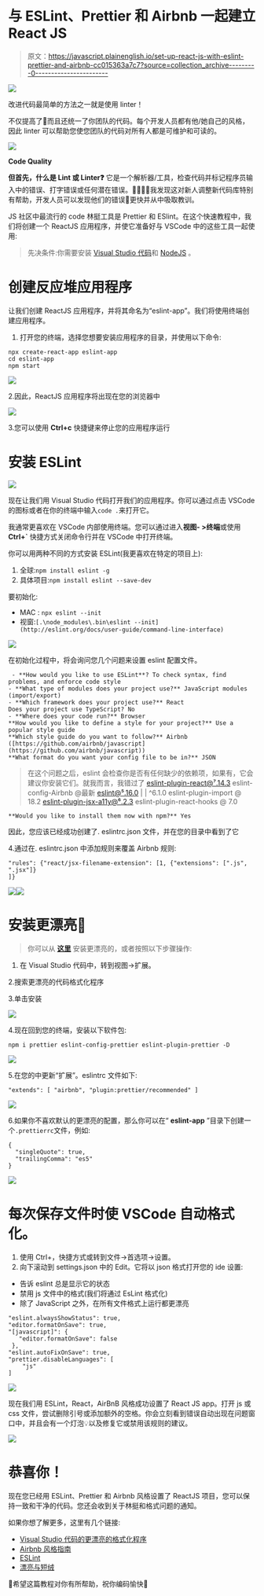 # 与 ESLint、Prettier 和 Airbnb 一起建立 React JS

> 原文：<https://javascript.plainenglish.io/set-up-react-js-with-eslint-prettier-and-airbnb-cc015363a7c7?source=collection_archive---------0----------------------->

![](img/560ac102322e1522f37b71f20f38020d.png)

改进代码最简单的方法之一就是使用 linter！

不仅提高了💪而且还统一了你团队的代码。每个开发人员都有他/她自己的风格，因此 linter 可以帮助您使您团队的代码对所有人都是可维护和可读的。

![](img/19926b0973101af971d71304aed3f251.png)

**Code Quality**

**但首先，什么是 Lint 或 Linter❓**
它是一个解析器/工具，检查代码并标记程序员输入中的错误、打字错误或任何潜在错误。👩‍💻👨‍💻我发现这对新人调整新代码库特别有帮助，开发人员可以发现他们的错误🐞更快并从中吸取教训。

JS 社区中最流行的 code 林挺工具是 Prettier 和 ESlint。在这个快速教程中，我们将创建一个 ReactJS 应用程序，并使它准备好与 VSCode 中的这些工具一起使用:

> 先决条件:你需要安装 [Visual Studio 代码](https://code.visualstudio.com/)和 [NodeJS](https://nodejs.org/en/) 。

# 创建反应堆应用程序

让我们创建 ReactJS 应用程序，并将其命名为“eslint-app”。我们将使用终端创建应用程序。

1.  打开您的终端，选择您想要安装应用程序的目录，并使用以下命令:

```
npx create-react-app eslint-app 
cd eslint-app 
npm start
```

![](img/92f09637e4d592e38f7bf6baa9ae4f76.png)

2.因此，ReactJS 应用程序将出现在您的浏览器中

![](img/7aa49475dab58a51d305a4beec91c24d.png)

3.您可以使用 **Ctrl+c** 快捷键来停止您的应用程序运行

# 安装 ESLint

![](img/5b366279e095066609415e8ecfef2705.png)

现在让我们用 Visual Studio 代码打开我们的应用程序。你可以通过点击 VSCode 的图标或者在你的终端中输入`code .`来打开它。

我通常更喜欢在 VSCode 内部使用终端。您可以通过进入**视图- >终端**或使用 **Ctrl+`** 快捷方式关闭命令行并在 VSCode 中打开终端。

你可以用两种不同的方式安装 ESLint(我更喜欢在特定的项目上):

1.  全球:`npm install eslint -g`
2.  具体项目:`npm install eslint --save-dev`

要初始化:

*   MAC : `npx eslint --init`
*   视窗:`[.\node_modules\.bin\eslint --init](http://eslint.org/docs/user-guide/command-line-interface)`

![](img/ce94b889a13fe966e53442cd75c88904.png)

在初始化过程中，将会询问您几个问题来设置 eslint 配置文件。

```
 - **How would you like to use ESLint**? To check syntax, find problems, and enforce code style
- **What type of modules does your project use?** JavaScript modules (import/export)
- **Which framework does your project use?** React
Does your project use TypeScript? No
- **Where does your code run?** Browser
**How would you like to define a style for your project?** Use a popular style guide
**Which style guide do you want to follow?** Airbnb ([https://github.com/airbnb/javascript](https://github.com/airbnb/javascript))
**What format do you want your config file to be in?** JSON
```

> 在这个问题之后，eslint 会检查你是否有任何缺少的依赖项，如果有，它会建议你安装它们。就我而言，我错过了 eslint-plugin-react@⁷.14.3 eslint-config-Airbnb @最新 eslint@⁵.16.0 | | ^6.1.0 eslint-plugin-import @ 18.2 eslint-plugin-jsx-a11y@⁶.2.3 eslint-plugin-react-hooks @ 7.0

```
**Would you like to install them now with npm?** Yes
```

因此，您应该已经成功创建了. eslintrc.json 文件，并在您的目录中看到了它

4.通过在. eslintrc.json 中添加规则来覆盖 Airbnb 规则:

```
"rules": {"react/jsx-filename-extension": [1, {"extensions": [".js", ".jsx"]}
]}
```

![](img/0733229052d724fd7ba86cd8305fe113.png)![](img/4f6dd4ed876fa20633a817d0b522a5bc.png)

# 安装更漂亮💅

> 你可以从 [**这里**](https://marketplace.visualstudio.com/items?itemName=esbenp.prettier-vscode) 安装更漂亮的，或者按照以下步骤操作:

1.  在 Visual Studio 代码中，转到视图->扩展。

2.搜索更漂亮的代码格式化程序

3.单击安装

![](img/4440355d1e4339fa79ebde65d8c10e92.png)

4.现在回到您的终端，安装以下软件包:

```
npm i prettier eslint-config-prettier eslint-plugin-prettier -D
```

![](img/78e8d7125b34b3a19eebfec715f14f63.png)

5.在您的中更新“扩展”。eslintrc 文件如下:

```
"extends": [ "airbnb", "plugin:prettier/recommended" ]
```

![](img/b167fcbff2aba9db08aa5709cb3bfd06.png)

6.如果你不喜欢默认的更漂亮的配置，那么你可以在“ **eslint-app** ”目录下创建一个`.prettierrc`文件，例如:

```
{
  "singleQuote": true,
  "trailingComma": "es5"
}
```

![](img/a7eaa9e2a371c2f09bb9c23a7c4e23bb.png)

# 每次保存文件时使 VSCode 自动格式化。

1.  使用 Ctrl+，快捷方式或转到文件->首选项->设置。
2.  向下滚动到 settings.json 中的 Edit。它将以 json 格式打开您的 ide 设置:

*   告诉 eslint 总是显示它的状态
*   禁用 js 文件中的格式(我们将通过 EsLint 格式化)
*   除了 JavaScript 之外，在所有文件格式上运行都更漂亮

```
"eslint.alwaysShowStatus": true,
"editor.formatOnSave": true,
"[javascript]": {
   "editor.formatOnSave": false
 },
"eslint.autoFixOnSave": true,
"prettier.disableLanguages": [
    "js"
]
```

![](img/6e1967e9cdef9e9bb8b5a04e7331d851.png)

现在我们用 ESLint，React，AirBnB 风格成功设置了 React JS app。打开 js 或 css 文件，尝试删除引号或添加额外的空格。你会立刻看到错误自动出现在问题窗口中，并且会有一个灯泡💡以及修复它或禁用该规则的建议。

![](img/90d4dc37bce0f23739abe6869b553a5d.png)

# 恭喜你！

现在您已经用 ESLint、Prettier 和 Airbnb 风格设置了 ReactJS 项目，您可以保持一致和干净的代码。您还会收到关于林挺和格式问题的通知。

如果你想了解更多，这里有几个链接:

*   [Visual Studio 代码的更漂亮的格式化程序](https://github.com/prettier/prettier-vscode)
*   [Airbnb 风格指南](https://github.com/airbnb/javascript)
*   [ESLint](https://eslint.org/)
*   [漂亮与短绒](https://prettier.io/docs/en/comparison.html)

🌸希望这篇教程对你有所帮助，祝你编码愉快🌸